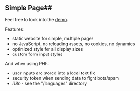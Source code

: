 ## Simple Page##

Feel free to look into the [demo](http://newtork.de/simplepage/).

Features:

 - static website for simple, multiple pages
 - no JavaScript, no reloading assets, no cookies, no dynamics
 - optimized style for all display sizes
 - custom form input styles
 
And when using PHP:

 - user inputs are stored into a local text file
 - security token when sending data to fight bots/spam
 - *i18n* - see the "/languages" directory
 
